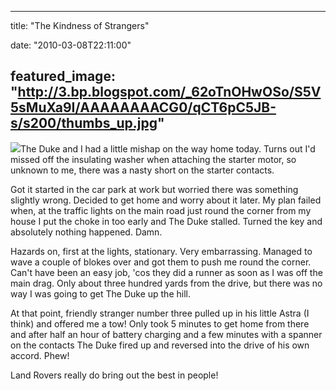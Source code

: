 
---
title: "The Kindness of Strangers"

date: "2010-03-08T22:11:00"

featured_image: "http://3.bp.blogspot.com/_62oTnOHwOSo/S5V5sMuXa9I/AAAAAAAACG0/qCT6pC5JB-s/s200/thumbs_up.jpg"
---


<a href="http://3.bp.blogspot.com/_62oTnOHwOSo/S5V5sMuXa9I/AAAAAAAACG0/qCT6pC5JB-s/s1600-h/thumbs_up.jpg"><img src="/images/the-kindness-of-strangers/thumbs_up.jpg"/></a>The Duke and I had a little mishap on the way home today.  Turns out I'd missed off the insulating washer when attaching the starter motor, so unknown to me, there was a nasty short on the starter contacts.

Got it started in the car park at work but worried there was something slightly wrong.  Decided to get home and worry about it later.  My plan failed when, at the traffic lights on the main road just round the corner from my house I put the choke in too early and The Duke stalled.  Turned the key and absolutely nothing happened.  Damn.

Hazards on, first at the lights, stationary.  Very <span>embarrassing</span>.  Managed to wave a couple of blokes over and got them to push me round the corner.  Can't have been an easy job, 'cos they did a runner as soon as I was off the main drag.  Only about three hundred yards from the drive, but there was no way I was going to get The Duke up the hill.

At that point, friendly stranger number three pulled up in his little Astra (I think) and offered me a tow!  Only took 5 minutes to get home from there and after half an hour of <span>battery</span> charging and a few minutes with a spanner on the contacts The Duke fired up and reversed into the drive of his own accord.  Phew!

Land Rovers really do bring out the best in people!